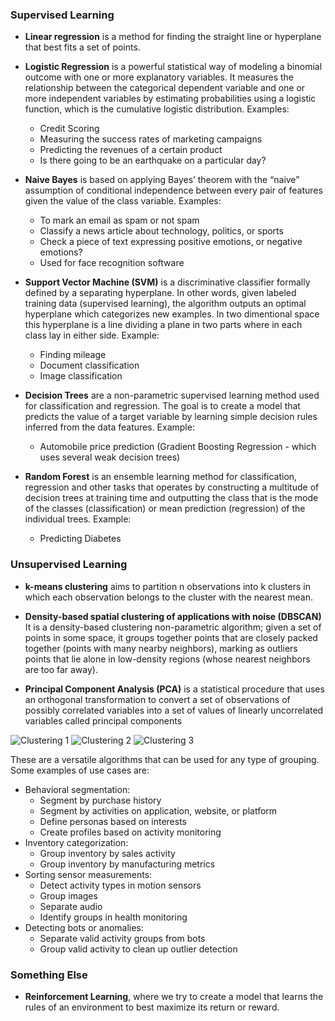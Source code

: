 ### Supervised Learning

- **Linear regression** is a method for finding the straight line or hyperplane that best fits a set of points.

 - **Logistic Regression** is a powerful statistical way of modeling a binomial outcome with one or more explanatory variables. It measures the relationship between the categorical dependent variable and one or more independent variables by estimating probabilities using a logistic function, which is the cumulative logistic distribution. Examples:
    - Credit Scoring
    - Measuring the success rates of marketing campaigns
    - Predicting the revenues of a certain product
    - Is there going to be an earthquake on a particular day?

- **Naive Bayes** is based on applying Bayes’ theorem with the “naive” assumption of conditional independence between every pair of features given the value of the class variable. Examples:
    - To mark an email as spam or not spam
    - Classify a news article about technology, politics, or sports
    - Check a piece of text expressing positive emotions, or negative emotions?
    - Used for face recognition software

- **Support Vector Machine (SVM)** is a discriminative classifier formally defined by a separating hyperplane. In other words, given labeled training data (supervised learning), the algorithm outputs an optimal hyperplane which categorizes new examples. In two dimentional space this hyperplane is a line dividing a plane in two parts where in each class lay in either side. Example:
    - Finding mileage
    - Document classification
    - Image classification

- **Decision Trees** are a non-parametric supervised learning method used for classification and regression. The goal is to create a model that predicts the value of a target variable by learning simple decision rules inferred from the data features. Example:
    - Automobile price prediction (Gradient Boosting Regression - which uses several weak decision trees)

- **Random Forest** is an ensemble learning method for classification, regression and other tasks that operates by constructing a multitude of decision trees at training time and outputting the class that is the mode of the classes (classification) or mean prediction (regression) of the individual trees. Example:
    - Predicting Diabetes

### Unsupervised Learning

- **k-means clustering** aims to partition n observations into k clusters in which each observation belongs to the cluster with the nearest mean.

- **Density-based spatial clustering of applications with noise (DBSCAN)** It is a density-based clustering non-parametric algorithm; given a set of points in some space, it groups together points that are closely packed together (points with many nearby neighbors), marking as outliers points that lie alone in low-density regions (whose nearest neighbors are too far away).

- **Principal Component Analysis (PCA)** is a statistical procedure that uses an orthogonal transformation to convert a set of observations of possibly correlated variables into a set of values of linearly uncorrelated variables called principal components

![Clustering 1](https://s3-us-west-2.amazonaws.com/vinkrish-notes/img/clustering_1.png)
![Clustering 2](https://s3-us-west-2.amazonaws.com/vinkrish-notes/img/clustering_2.png)
![Clustering 3](https://s3-us-west-2.amazonaws.com/vinkrish-notes/img/clustering_3.png)

These are a versatile algorithms that can be used for any type of grouping. Some examples of use cases are:

- Behavioral segmentation:
    - Segment by purchase history
    - Segment by activities on application, website, or platform
    - Define personas based on interests
    - Create profiles based on activity monitoring
- Inventory categorization:
    - Group inventory by sales activity
    - Group inventory by manufacturing metrics
- Sorting sensor measurements:
    - Detect activity types in motion sensors
    - Group images
    - Separate audio
    - Identify groups in health monitoring
- Detecting bots or anomalies:
    - Separate valid activity groups from bots
    - Group valid activity to clean up outlier detection

### Something Else

- **Reinforcement Learning**, where we try to create a model that learns the rules of an environment to best maximize its return or reward.
